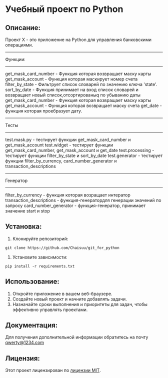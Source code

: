 # Учебный проект по Python

## Описание:

Проект X - это приложение на Python для управления банковскими операциями.
***
Функции:
***
get_mask_card_number - Функция которая возвращает маску карты
get_mask_account - Функция которая маскирует номер счета
filter_by_state - Фильтрует список словарей по значению ключа 'state'.
sort_by_date - Функция принимает на вход список словарей и возвращает новый список,отсортированыq по убыванию даты
get_mask_card_number - Функция которая возвращает маску карты
get_mask_account - Функция которая возвращает маску счета
get_date - функция которая проебразует дату. 
*** 
Тесты
***
test.mask.py - тестирует функции get_mask_card_number и get_mask_account
test.widget - тестирует функции get_mask_card_number, get_mask_account  и get_date
test.processing - тестирует функции filter_by_state и sort_by_date
test.generator - тестирует функции filter_by_currency, card_number_generator и transaction_descriptions
***
Генератор
***
filter_by_currency - функция которая возращает интератор
transaction_descriptions - функция-генератордля генерации значений по запросу
card_number_generator - функция-генератор, принимает значение start и stop

## Установка:

1. Клонируйте репозиторий:
```
git clone https://github.com/Chaisuu/git_for_python
```
1. Установите зависимости:
```
pip install -r requirements.txt
```
## Использование:

1. Откройте приложение в вашем веб-браузере.
2. Создайте новый проект и начните добавлять задачи.
3. Назначайте сроки выполнения и приоритеты для задач, чтобы эффективно управлять проектами.

## Документация:

Для получения дополнительной информации обратитесь на почту qwerty@1234.com

## Лицензия:

Этот проект лицензирован по [лицензии MIT](LICENSE).
